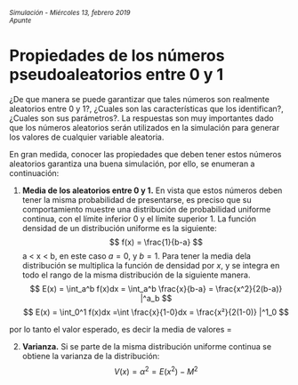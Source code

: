 <small>*Simulación - Miércoles 13, febrero 2019  
Apunte*</small>

# Propiedades de los números pseudoaleatorios entre 0 y 1
¿De que manera se puede garantizar que tales números son realmente aleatorios entre 0 y 1?, ¿Cuales son las características que los identifican?, ¿Cuales son sus parámetros?.
La respuestas son muy importantes dado que los números aleatorios serán utilizados en la simulación para generar los valores de cualquier variable aleatoria.

En gran medida, conocer las propiedades que deben tener estos números aleatorios garantiza una buena simulación, por ello, se enumeran a continuación:
1. **Media de los aleatorios entre 0 y 1.**  En vista que estos números deben tener la misma probabilidad de presentarse, es preciso que su comportamiento muestre una distribución de probabilidad uniforme continua, con el límite inferior 0 y el límite superior 1. La función densidad de un distribución uniforme es la siguiente:
$$ f(x) = \frac{1}{b-a} $$
a < x < b, en este caso $a = 0$, y $b = 1$.
Para tener la media dela distribución se multiplica la función de densidad por $x$, y se integra en todo el rango de la misma distribución de la siguiente manera.
$$
E(x) = \int_a^b f(x)dx = \int_a^b \frac{x}{b-a} = \frac{x^2}{2(b-a)} |^a_b
$$
$$
E(x) = \int_0^1 f(x)dx =\int \frac{x}{1-0}dx = \frac{x²}{2(1-0)} |^1_0
$$

por lo tanto el valor esperado, es decir la media de valores =

2. **Varianza.** Si se parte de la misma distribución uniforme continua se obtiene  la varianza de la distribución:
$$ V(x) = \alpha^2 = E(x^2) - M^2 $$
